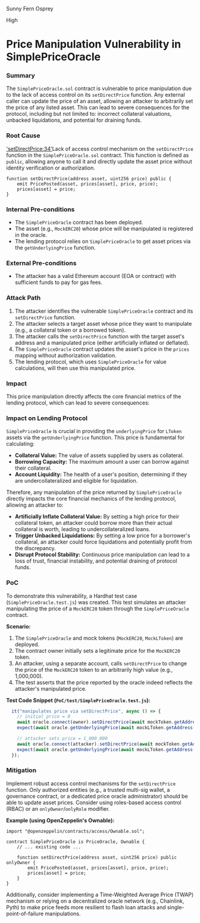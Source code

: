 Sunny Fern Osprey

High

# Price Manipulation Vulnerability in SimplePriceOracle

### Summary

The `SimplePriceOracle.sol` contract is vulnerable to price manipulation due to the lack of access control on its `setDirectPrice` function. Any external caller can update the price of an asset, allowing an attacker to arbitrarily set the price of any listed asset. This can lead to severe consequences for the protocol, including but not limited to: incorrect collateral valuations, unbacked liquidations, and potential for draining funds.

### Root Cause

['setDirectPrice:34'](https://github.com/sherlock-audit/2025-05-lend-audit-contest/blob/main/Lend-V2/src/SimplePriceOracle.sol#L23)Lack of access control mechanism on the `setDirectPrice` function in the `SimplePriceOracle.sol` contract. This function is defined as `public`, allowing anyone to call it and directly update the asset price without identity verification or authorization.

```solidity
function setDirectPrice(address asset, uint256 price) public {
    emit PricePosted(asset, prices[asset], price, price);
    prices[asset] = price;
}
```

### Internal Pre-conditions

- The `SimplePriceOracle` contract has been deployed.
- The asset (e.g., `MockERC20`) whose price will be manipulated is registered in the oracle.
- The lending protocol relies on `SimplePriceOracle` to get asset prices via the `getUnderlyingPrice` function.

### External Pre-conditions

- The attacker has a valid Ethereum account (EOA or contract) with sufficient funds to pay for gas fees.

### Attack Path

1. The attacker identifies the vulnerable `SimplePriceOracle` contract and its `setDirectPrice` function.
2. The attacker selects a target asset whose price they want to manipulate (e.g., a collateral token or a borrowed token).
3. The attacker calls the `setDirectPrice` function with the target asset's address and a manipulated price (either artificially inflated or deflated).
4. The `SimplePriceOracle` contract updates the asset's price in the `prices` mapping without authorization validation.
5. The lending protocol, which uses `SimplePriceOracle` for value calculations, will then use this manipulated price.

### Impact

This price manipulation directly affects the core financial metrics of the lending protocol, which can lead to severe consequences:

### Impact on Lending Protocol
`SimplePriceOracle` is crucial in providing the `underlyingPrice` for `LToken` assets via the `getUnderlyingPrice` function. This price is fundamental for calculating:
- **Collateral Value:** The value of assets supplied by users as collateral.
- **Borrowing Capacity:** The maximum amount a user can borrow against their collateral.
- **Account Liquidity:** The health of a user's position, determining if they are undercollateralized and eligible for liquidation.

Therefore, any manipulation of the price returned by `SimplePriceOracle` directly impacts the core financial mechanics of the lending protocol, allowing an attacker to:
- **Artificially Inflate Collateral Value:** By setting a high price for their collateral token, an attacker could borrow more than their actual collateral is worth, leading to undercollateralized loans.
- **Trigger Unbacked Liquidations:** By setting a low price for a borrower's collateral, an attacker could force liquidations and potentially profit from the discrepancy.
- **Disrupt Protocol Stability:** Continuous price manipulation can lead to a loss of trust, financial instability, and potential draining of protocol funds.

### PoC

To demonstrate this vulnerability, a Hardhat test case (`SimplePriceOracle.test.js`) was created. This test simulates an attacker manipulating the price of a `MockERC20` token through the `SimplePriceOracle` contract.

**Scenario:**
1. The `SimplePriceOracle` and mock tokens (`MockERC20`, `MockLToken`) are deployed.
2. The contract owner initially sets a legitimate price for the `MockERC20` token.
3. An attacker, using a separate account, calls `setDirectPrice` to change the price of the `MockERC20` token to an arbitrarily high value (e.g., 1,000,000).
4. The test asserts that the price reported by the oracle indeed reflects the attacker's manipulated price.

**Test Code Snippet (`PoC/test/SimplePriceOracle.test.js`):**
```javascript
  it("manipulates price via setDirectPrice", async () => {
    // initial price = 0
    await oracle.connect(owner).setDirectPrice(await mockToken.getAddress(), 1);
    expect(await oracle.getUnderlyingPrice(await mockLToken.getAddress())).to.equal(1);

    // attacker sets price = 1_000_000
    await oracle.connect(attacker).setDirectPrice(await mockToken.getAddress(), 1_000_000);
    expect(await oracle.getUnderlyingPrice(await mockLToken.getAddress())).to.equal(1_000_000);
  });
```

### Mitigation

Implement robust access control mechanisms for the `setDirectPrice` function. Only authorized entities (e.g., a trusted multi-sig wallet, a governance contract, or a dedicated price oracle administrator) should be able to update asset prices. Consider using roles-based access control (RBAC) or an `onlyOwner`/`onlyRole` modifier.

**Example (using OpenZeppelin's Ownable):**
```solidity
import "@openzeppelin/contracts/access/Ownable.sol";

contract SimplePriceOracle is PriceOracle, Ownable {
    // ... existing code ...

    function setDirectPrice(address asset, uint256 price) public onlyOwner {
        emit PricePosted(asset, prices[asset], price, price);
        prices[asset] = price;
    }
}
```

Additionally, consider implementing a Time-Weighted Average Price (TWAP) mechanism or relying on a decentralized oracle network (e.g., Chainlink, Pyth) to make price feeds more resilient to flash loan attacks and single-point-of-failure manipulations.